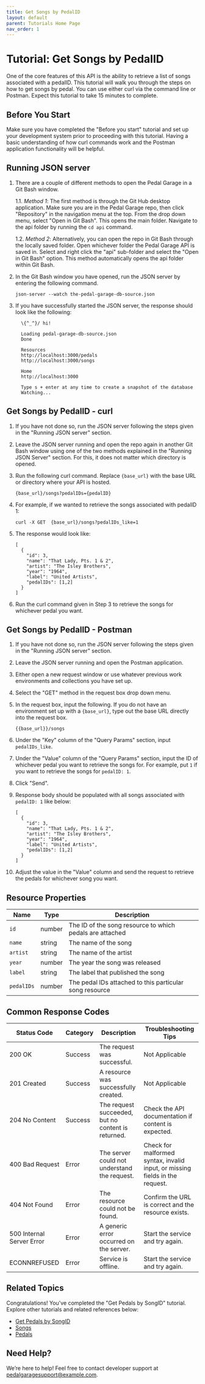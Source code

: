 ```yaml
---
title: Get Songs by PedalID
layout: default
parent: Tutorials Home Page
nav_order: 1
---
```


# Tutorial: Get Songs by PedalID

One of the core features of this API is the ability to retrieve a list of songs associated with a pedalID. This tutorial will walk you through the steps on how to get songs by pedal. You can use either curl via the command line or Postman. Expect this tutorial to take 15 minutes to complete.

## Before You Start

Make sure you have completed the "Before you start" tutorial and set up your development system prior to proceeding with this tutorial. Having a basic understanding of how curl commands work and the Postman application functionality will be helpful.

## Running JSON server

1. There are a couple of different methods to open the Pedal Garage in a Git Bash window.

   1.1. *Method 1*: The first method is through the Git Hub desktop application. Make sure you are in the Pedal Garage repo, then click "Repository" in the navigation menu at the top. From the drop down menu, select "Open in Git Bash". This opens the main folder. Navigate to the api folder by running the `cd api` command.

   1.2. *Method 2*: Alternatively, you can open the repo in Git Bash through the locally saved folder. Open whichever folder the Pedal Garage API is saved in. Select and right click the "api" sub-folder and select the "Open in Git Bash" option. This method automatically opens the api folder within Git Bash.

2. In the Git Bash window you have opened, run the JSON server by entering the following command.

   ```shell
   json-server --watch the-pedal-garage-db-source.json
   ```

3. If you have successfully started the JSON server, the response should look like the following:

   ```shell
     \{^_^}/ hi!

     Loading pedal-garage-db-source.json
     Done

     Resources
     http://localhost:3000/pedals
     http://localhost:3000/songs

     Home
     http://localhost:3000

     Type s + enter at any time to create a snapshot of the database
     Watching...
   ```

## Get Songs by PedalID - curl

1. If you have not done so, run the JSON server following the steps given in the "Running JSON server" section.

2. Leave the JSON server running and open the repo again in another Git Bash window using one of the two methods explained in the "Running JSON Server" section. For this, it does not matter which directory is opened.

3. Run the following curl command. Replace `{base_url}` with the base URL or directory where your API is hosted.

   ```shell
   {base_url}/songs?pedalIDs={pedalID}
   ```

4. For example, if we wanted to retrieve the songs associated with pedalID 1:

   ```shell
   curl -X GET  {base_url}/songs?pedalIDs_like=1
   ```

5. The response would look like:

   ```shell
   [
     {
       "id": 3,
       "name": "That Lady, Pts. 1 & 2",
       "artist": "The Isley Brothers",
       "year": "1964",
       "label": "United Artists",
       "pedalIDs": [1,2]
     }
   ]
   ```

6. Run the curl command given in Step 3 to retrieve the songs for whichever pedal you want.

## Get Songs by PedalID - Postman

1. If you have not done so, run the JSON server following the steps given in the "Running JSON server" section.

2. Leave the JSON server running and open the Postman application.

3. Either open a new request window or use whatever previous work environments and collections you have set up.

4. Select the "GET" method in the request box drop down menu.

5. In the request box, input the following. If you do not have an environment set up with a `{base_url}`, type out the base URL directly into the request box.

   ```shell
   {{base_url}}/songs
   ```

6. Under the "Key" column of the "Query Params" section, input `pedalIDs_like`.

7. Under the "Value" column of the "Query Params" section, input the ID of whichever pedal you want to retrieve the songs for. For example, put `1` if you want to retrieve the songs for `pedalID: 1`.

8. Click "Send".

9. Response body should be populated with all songs associated with `pedalID: 1` like below:

   ```shell
   [
     {
       "id": 3,
       "name": "That Lady, Pts. 1 & 2",
       "artist": "The Isley Brothers",
       "year": "1964",
       "label": "United Artists",
       "pedalIDs": [1,2]
     }
   ]
   ```

10. Adjust the value in the "Value" column and send the request to retrieve the pedals for whichever song you want.

## Resource Properties

| Name | Type | Description |
| ------------- | ----------- | ----------- |
| `id` | number | The ID of the song resource to which pedals are attached |
| `name` | string | The name of the song |
| `artist` | string | The name of the artist |
| `year` | number | The year the song was released |
| `label` | string | The label that published the song |
| `pedalIDs` | number | The pedal IDs attached to this particular song resource |

## Common Response Codes

| Status Code      | Category       | Description | Troubleshooting Tips |
|------------------|----------------|-------------|----------------------|
| 200 OK           | Success        | The request was successful. | Not Applicable |
| 201 Created      | Success        | A resource was successfully created. | Not Applicable |
| 204 No Content   | Success        | The request succeeded, but no content is returned. | Check the API documentation if content is expected. |
| 400 Bad Request  | Error   | The server could not understand the request. | Check for malformed syntax, invalid input, or missing fields in the request. |
| 404 Not Found    | Error   | The resource could not be found. | Confirm the URL is correct and the resource exists. |
| 500 Internal Server Error | Error | A generic error occurred on the server. | Start the service and try again. |
| ECONNREFUSED | Error | Service is offline. | Start the service and try again. |

## Related Topics

Congratulations! You've completed the "Get Pedals by SongID" tutorial. Explore other tutorials and related references below:

* [Get Pedals by SongID](pg-tutorial-get-pedals-by-songID.md)
* [Songs](../references/pg-resource-songs.md)
* [Pedals](../references/pg-resource-pedals.md)

## Need Help?

We’re here to help! Feel free to contact developer support at pedalgaragesupport@example.com.
